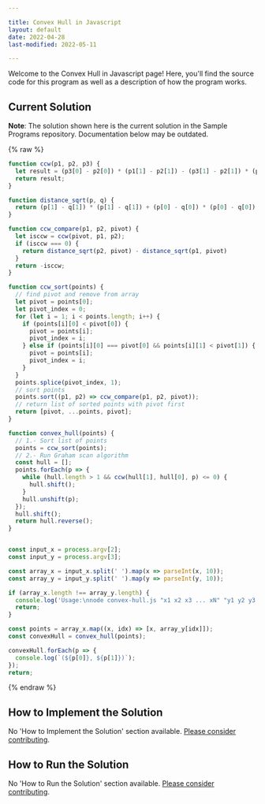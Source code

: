 ```yaml
---

title: Convex Hull in Javascript
layout: default
date: 2022-04-28
last-modified: 2022-05-11

---
```


Welcome to the Convex Hull in Javascript page! Here, you'll find the source code for this program as well as a description of how the program works.

## Current Solution

**Note**: The solution shown here is the current solution in the Sample Programs repository. Documentation below may be outdated.

{% raw %}

```javascript
function ccw(p1, p2, p3) {
  let result = (p3[0] - p2[0]) * (p1[1] - p2[1]) - (p3[1] - p2[1]) * (p1[0] - p2[0]);
  return result;
}

function distance_sqrt(p, q) {
  return (p[1] - q[1]) * (p[1] - q[1]) + (p[0] - q[0]) * (p[0] - q[0]);
}

function ccw_compare(p1, p2, pivot) {
  let isccw = ccw(pivot, p1, p2);
  if (isccw === 0) {
    return distance_sqrt(p2, pivot) - distance_sqrt(p1, pivot)
  }
  return -isccw;
}

function ccw_sort(points) {
  // find pivot and remove from array
  let pivot = points[0];
  let pivot_index = 0;
  for (let i = 1; i < points.length; i++) {
    if (points[i][0] < pivot[0]) {
      pivot = points[i];
      pivot_index = i;
    } else if (points[i][0] === pivot[0] && points[i][1] < pivot[1]) {
      pivot = points[i];
      pivot_index = i;
    }
  }
  points.splice(pivot_index, 1);
  // sort points
  points.sort((p1, p2) => ccw_compare(p1, p2, pivot));
  // return list of sorted points with pivot first
  return [pivot, ...points, pivot];
}

function convex_hull(points) {
  // 1.- Sort list of points
  points = ccw_sort(points);
  // 2.- Run Graham scan algorithm
  const hull = [];
  points.forEach(p => {
    while (hull.length > 1 && ccw(hull[1], hull[0], p) <= 0) {
      hull.shift();
    }
    hull.unshift(p);
  });
  hull.shift();
  return hull.reverse();
}


const input_x = process.argv[2];
const input_y = process.argv[3];

const array_x = input_x.split(' ').map(x => parseInt(x, 10));
const array_y = input_y.split(' ').map(y => parseInt(y, 10));

if (array_x.length !== array_y.length) {
  console.log('Usage:\nnode convex-hull.js "x1 x2 x3 ... xN" "y1 y2 y3 ... yN"');
  return;
}

const points = array_x.map((x, idx) => [x, array_y[idx]]);
const convexHull = convex_hull(points);

convexHull.forEach(p => {
  console.log(`(${p[0]}, ${p[1]})`);
});
return;
```

{% endraw %}

## How to Implement the Solution

No 'How to Implement the Solution' section available. [Please consider contributing](https://github.com/TheRenegadeCoder/sample-programs-website).

## How to Run the Solution

No 'How to Run the Solution' section available. [Please consider contributing](https://github.com/TheRenegadeCoder/sample-programs-website).